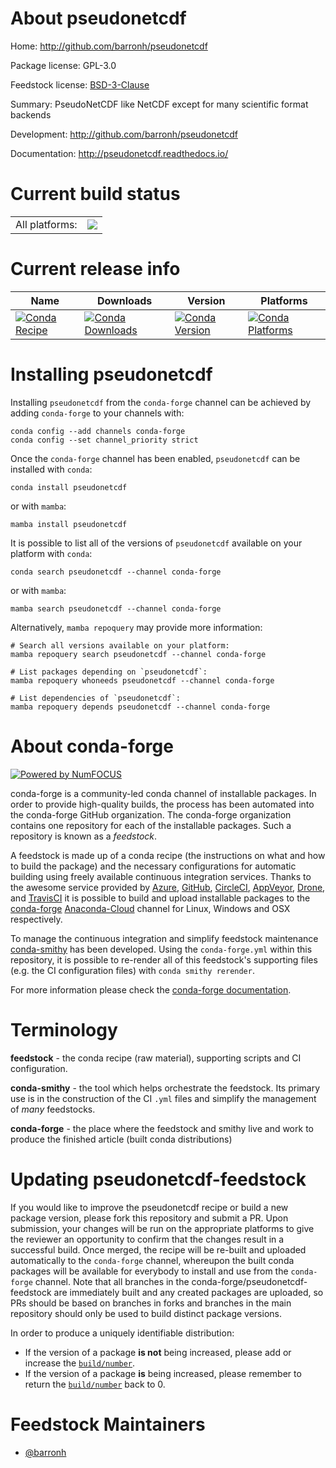 About pseudonetcdf
==================

Home: http://github.com/barronh/pseudonetcdf

Package license: GPL-3.0

Feedstock license: [BSD-3-Clause](https://github.com/conda-forge/pseudonetcdf-feedstock/blob/main/LICENSE.txt)

Summary: PseudoNetCDF like NetCDF except for many scientific format backends

Development: http://github.com/barronh/pseudonetcdf

Documentation: http://pseudonetcdf.readthedocs.io/

Current build status
====================


<table><tr><td>All platforms:</td>
    <td>
      <a href="https://dev.azure.com/conda-forge/feedstock-builds/_build/latest?definitionId=5121&branchName=main">
        <img src="https://dev.azure.com/conda-forge/feedstock-builds/_apis/build/status/pseudonetcdf-feedstock?branchName=main">
      </a>
    </td>
  </tr>
</table>

Current release info
====================

| Name | Downloads | Version | Platforms |
| --- | --- | --- | --- |
| [![Conda Recipe](https://img.shields.io/badge/recipe-pseudonetcdf-green.svg)](https://anaconda.org/conda-forge/pseudonetcdf) | [![Conda Downloads](https://img.shields.io/conda/dn/conda-forge/pseudonetcdf.svg)](https://anaconda.org/conda-forge/pseudonetcdf) | [![Conda Version](https://img.shields.io/conda/vn/conda-forge/pseudonetcdf.svg)](https://anaconda.org/conda-forge/pseudonetcdf) | [![Conda Platforms](https://img.shields.io/conda/pn/conda-forge/pseudonetcdf.svg)](https://anaconda.org/conda-forge/pseudonetcdf) |

Installing pseudonetcdf
=======================

Installing `pseudonetcdf` from the `conda-forge` channel can be achieved by adding `conda-forge` to your channels with:

```
conda config --add channels conda-forge
conda config --set channel_priority strict
```

Once the `conda-forge` channel has been enabled, `pseudonetcdf` can be installed with `conda`:

```
conda install pseudonetcdf
```

or with `mamba`:

```
mamba install pseudonetcdf
```

It is possible to list all of the versions of `pseudonetcdf` available on your platform with `conda`:

```
conda search pseudonetcdf --channel conda-forge
```

or with `mamba`:

```
mamba search pseudonetcdf --channel conda-forge
```

Alternatively, `mamba repoquery` may provide more information:

```
# Search all versions available on your platform:
mamba repoquery search pseudonetcdf --channel conda-forge

# List packages depending on `pseudonetcdf`:
mamba repoquery whoneeds pseudonetcdf --channel conda-forge

# List dependencies of `pseudonetcdf`:
mamba repoquery depends pseudonetcdf --channel conda-forge
```


About conda-forge
=================

[![Powered by
NumFOCUS](https://img.shields.io/badge/powered%20by-NumFOCUS-orange.svg?style=flat&colorA=E1523D&colorB=007D8A)](https://numfocus.org)

conda-forge is a community-led conda channel of installable packages.
In order to provide high-quality builds, the process has been automated into the
conda-forge GitHub organization. The conda-forge organization contains one repository
for each of the installable packages. Such a repository is known as a *feedstock*.

A feedstock is made up of a conda recipe (the instructions on what and how to build
the package) and the necessary configurations for automatic building using freely
available continuous integration services. Thanks to the awesome service provided by
[Azure](https://azure.microsoft.com/en-us/services/devops/), [GitHub](https://github.com/),
[CircleCI](https://circleci.com/), [AppVeyor](https://www.appveyor.com/),
[Drone](https://cloud.drone.io/welcome), and [TravisCI](https://travis-ci.com/)
it is possible to build and upload installable packages to the
[conda-forge](https://anaconda.org/conda-forge) [Anaconda-Cloud](https://anaconda.org/)
channel for Linux, Windows and OSX respectively.

To manage the continuous integration and simplify feedstock maintenance
[conda-smithy](https://github.com/conda-forge/conda-smithy) has been developed.
Using the ``conda-forge.yml`` within this repository, it is possible to re-render all of
this feedstock's supporting files (e.g. the CI configuration files) with ``conda smithy rerender``.

For more information please check the [conda-forge documentation](https://conda-forge.org/docs/).

Terminology
===========

**feedstock** - the conda recipe (raw material), supporting scripts and CI configuration.

**conda-smithy** - the tool which helps orchestrate the feedstock.
                   Its primary use is in the construction of the CI ``.yml`` files
                   and simplify the management of *many* feedstocks.

**conda-forge** - the place where the feedstock and smithy live and work to
                  produce the finished article (built conda distributions)


Updating pseudonetcdf-feedstock
===============================

If you would like to improve the pseudonetcdf recipe or build a new
package version, please fork this repository and submit a PR. Upon submission,
your changes will be run on the appropriate platforms to give the reviewer an
opportunity to confirm that the changes result in a successful build. Once
merged, the recipe will be re-built and uploaded automatically to the
`conda-forge` channel, whereupon the built conda packages will be available for
everybody to install and use from the `conda-forge` channel.
Note that all branches in the conda-forge/pseudonetcdf-feedstock are
immediately built and any created packages are uploaded, so PRs should be based
on branches in forks and branches in the main repository should only be used to
build distinct package versions.

In order to produce a uniquely identifiable distribution:
 * If the version of a package **is not** being increased, please add or increase
   the [``build/number``](https://docs.conda.io/projects/conda-build/en/latest/resources/define-metadata.html#build-number-and-string).
 * If the version of a package **is** being increased, please remember to return
   the [``build/number``](https://docs.conda.io/projects/conda-build/en/latest/resources/define-metadata.html#build-number-and-string)
   back to 0.

Feedstock Maintainers
=====================

* [@barronh](https://github.com/barronh/)

